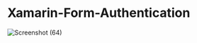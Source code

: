 # Xamarin-Form-Authentication
![Screenshot (64)](https://user-images.githubusercontent.com/75517613/219946494-7118be14-a2be-4461-b182-b992f8c25d45.png)
